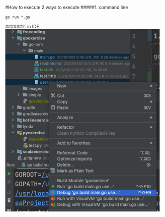 #How to execute
2 ways to execute
#####1. command line

```
go run *.go
```

######2. in IDE
![superkey](../../images/executeInIDE.png)
